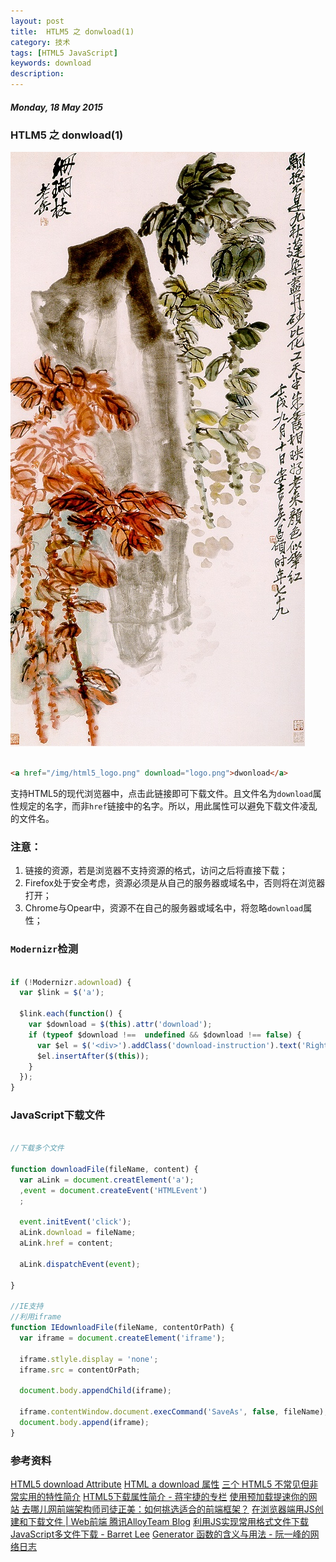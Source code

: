 ```yaml
---
layout: post
title:  HTLM5 之 donwload(1)
category: 技术
tags: [HTML5 JavaScript]
keywords: download
description: 
---
```


##### Monday, 18 May 2015

### HTLM5 之 donwload(1)

![吴昌硕](/../../assets/img/tech/2015/wochangshuo_7.jpg)

````html

<a href="/img/html5_logo.png" download="logo.png">dwonload</a>

````
支持HTML5的现代浏览器中，点击此链接即可下载文件。且文件名为`download`属性规定的名字，而非`href`链接中的名字。所以，用此属性可以避免下载文件凌乱的文件名。

### 注意：
1. 链接的资源，若是浏览器不支持资源的格式，访问之后将直接下载；
2. Firefox处于安全考虑，资源必须是从自己的服务器或域名中，否则将在浏览器打开；
3. Chrome与Opear中，资源不在自己的服务器或域名中，将忽略`download`属性；

### `Modernizr`检测

````javascript

if (!Modernizr.adownload) {
  var $link = $('a');
  
  $link.each(function() {
    var $download = $(this).attr('download');
    if (typeof $download !==  undefined && $download !== false) {
      var $el = $('<div>').addClass('download-instruction').text('Right-click and select "Download Linked File"');
      $el.insertAfter($(this));
    }
  });
}

````

### JavaScript下载文件

````javascript

//下载多个文件

function downloadFile(fileName, content) {
  var aLink = document.creatElement('a');
  ,event = document.createEvent('HTMLEvent')
  ;
  
  event.initEvent('click');
  aLink.download = fileName;
  aLink.href = content;
  
  aLink.dispatchEvent(event);
  
}

//IE支持
//利用iframe
function IEdownloadFile(fileName, contentOrPath) {
  var iframe = document.createElement('iframe');
  
  iframe.stlyle.display = 'none';
  iframe.src = contentOrPath;
  
  document.body.appendChild(iframe);
  
  iframe.contentWindow.document.execCommand('SaveAs', false, fileName);
  document.body.append(iframe);
}


````


### 参考资料

[HTML5 download Attribute](http://davidwalsh.name/download-attribute)
[HTML a download 属性](http://www.w3school.com.cn/tags/att_a_download.asp)
[三个 HTML5 不常见但非常实用的特性简介](http://blog.wpjam.com/m/3-html5-features/)
[HTML5下载属性简介 - 蒋宇捷的专栏](http://blog.csdn.net/hfahe/article/details/8877015)
[使用预加载提速你的网站 ](http://www.qianxingzhem.com/post-1900.html)
[去哪儿网前端架构师司徒正美：如何挑选适合的前端框架？](http://www.csdn.net/article/2015-05-11/2824656-fontend-Frameworks?from=timeline&isappinstalled=0)
[在浏览器端用JS创建和下载文件 | Web前端 腾讯AlloyTeam Blog](http://www.alloyteam.com/2014/01/use-js-file-download/)
[利用JS实现常用格式文件下载 ](http://www.cnblogs.com/jackrebel/archive/2013/01/16/2862232.html)
[JavaScript多文件下载 - Barret Lee](http://www.cnblogs.com/hustskyking/p/multiple-download-with-javascript.html)
[Generator 函数的含义与用法 - 阮一峰的网络日志](http://www.ruanyifeng.com/blog/2015/04/generator.html)

